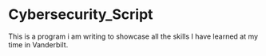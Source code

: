 # Cybersecurity_Script
This is a program i am writing to showcase all the skills I have learned at my time in Vanderbilt. 
